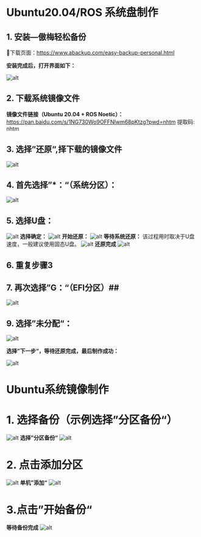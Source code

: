 # Ubuntu20.04/ROS 系统盘制作

## 1. 安装—傲梅轻松备份
🎉下载页面：https://www.abackup.com/easy-backup-personal.html

**安装完成后，打开界面如下：**

![alt](fig/1.png)

## 2. 下载系统镜像文件
**镜像文件链接（Ubuntu 20.04 + ROS Noetic）：**
https://pan.baidu.com/s/1NG730Wo9OFFNIwm68pKtzg?pwd=nhtm 提取码: nhtm 

## 3. 选择”还原“,择下载的镜像文件
![alt](fig/2.png)

## 4. 首先选择”*：“（系统分区）：
![alt](fig/4.png)

## 5. 选择U盘：
![alt](fig/5.png)
**选择确定：**
![alt](fig/6.png)
**开始还原：**
![alt](fig/7.png)
**等待系统还原：**
该过程用时取决于U盘速度，一般建议使用固态U盘。
![alt](fig/8.png)
**还原完成**
![alt](fig/9.png)

## 6. 重复步骤3

## 7. 再次选择”G：“（EFI分区）##
![alt](fig/10.png)

## 9. 选择”未分配“：
![alt](fig/11.png)

**选择”下一步“，等待还原完成，最后制作成功：**

![alt](fig/12.png)

# Ubuntu系统镜像制作

# 1. 选择备份（示例选择”分区备份“）
![alt](fig/img_1.png)
**选择”分区备份“**
![alt](fig/img_2.png)

# 2. 点击添加分区
![alt](fig/img_3.png)
**单机”添加“**
![alt](fig/img_4.png)

# 3.点击”开始备份“
**等待备份完成**
![alt](fig/img_5.png)